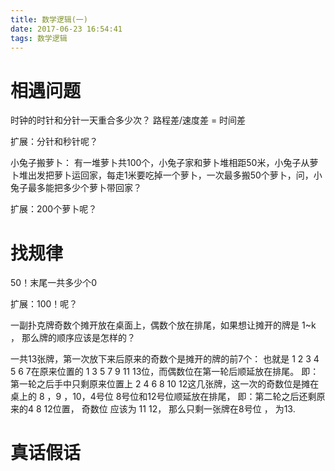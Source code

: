 ```yaml
---
title: 数学逻辑(一)
date: 2017-06-23 16:54:41
tags: 数学逻辑
---
```

# 相遇问题

时钟的时针和分针一天重合多少次？
路程差/速度差 = 时间差



扩展：分针和秒针呢？



小兔子搬萝卜：
有一堆萝卜共100个，小兔子家和萝卜堆相距50米，小兔子从萝卜堆出发把萝卜运回家，每走1米要吃掉一个萝卜，一次最多搬50个萝卜，问，小兔子最多能把多少个萝卜带回家？

扩展：200个萝卜呢？


# 找规律

50！末尾一共多少个0

扩展：100！呢？


一副扑克牌奇数个摊开放在桌面上，偶数个放在排尾，如果想让摊开的牌是 1~k ， 那么牌的顺序应该是怎样的？

一共13张牌，第一次放下来后原来的奇数个是摊开的牌的前7个： 也就是 1 2 3 4 5 6 7在原来位置的 1 3 5 7 9 11 13位，而偶数位在第一轮后顺延放在排尾。
即： 第一轮之后手中只剩原来位置上 2 4 6 8 10 12这几张牌，这一次的奇数位是摊在桌上的 8 ，9 ，10，4号位 8号位和12号位顺延放在排尾，
即：第二轮之后还剩原来的4 8 12位置， 奇数位 应该为 11 12， 那么只剩一张牌在8号位 ， 为13.

# 真话假话